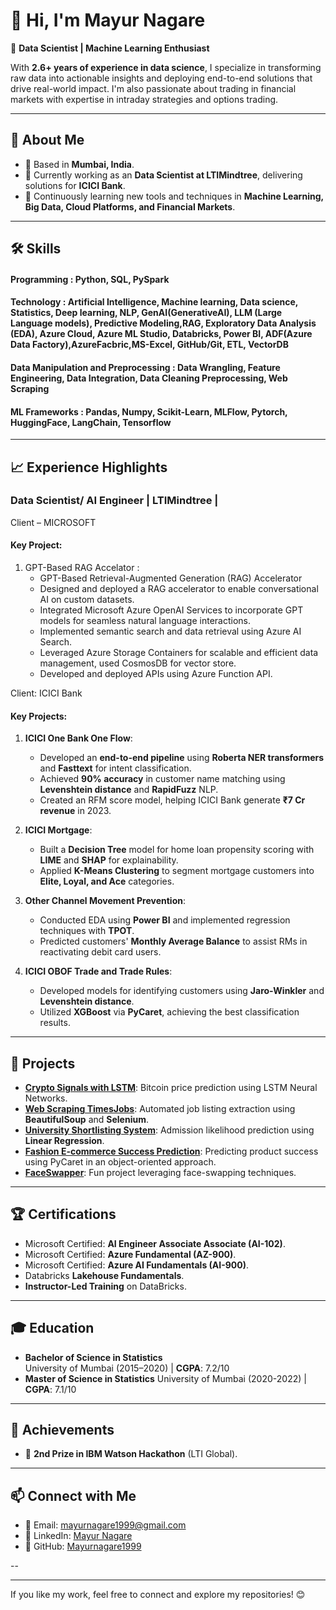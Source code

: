 # 👋 Hi, I'm Mayur Nagare  

🚀 **Data Scientist | Machine Learning Enthusiast**

With **2.6+ years of experience in data science**, I specialize in transforming raw data into actionable insights and deploying end-to-end solutions that drive real-world impact. I'm also passionate about trading in financial markets with expertise in intraday strategies and options trading.

---

## 🌟 **About Me**
- 📍 Based in **Mumbai, India**.
- 💼 Currently working as an **Data Scientist at LTIMindtree**, delivering solutions for **ICICI Bank**.
- 🌱 Continuously learning new tools and techniques in **Machine Learning, Big Data, Cloud Platforms, and Financial Markets**.

---

## 🛠 **Skills**
#### Programming : Python, SQL, PySpark
#### Technology : Artificial Intelligence, Machine learning, Data science, Statistics, Deep learning, NLP, GenAI(GenerativeAI), LLM (Large Language models), Predictive Modeling,RAG, Exploratory Data Analysis (EDA), Azure Cloud, Azure ML Studio, Databricks, Power BI, ADF(Azure Data Factory),AzureFacbric,MS-Excel, GitHub/Git, ETL, VectorDB
#### Data Manipulation and Preprocessing : Data Wrangling, Feature Engineering, Data Integration, Data Cleaning Preprocessing, Web Scraping
#### ML Frameworks : Pandas, Numpy, Scikit-Learn, MLFlow, Pytorch, HuggingFace, LangChain, Tensorflow

---

## 📈 **Experience Highlights**
### **Data Scientist/ AI Engineer** | LTIMindtree |

Client – MICROSOFT
#### Key Project:
1. GPT-Based RAG Accelator : 
   - GPT-Based Retrieval-Augmented Generation (RAG) Accelerator
   - Designed and deployed a RAG accelerator to enable conversational AI on custom datasets.
   - Integrated Microsoft Azure OpenAI Services to incorporate GPT models for seamless natural language interactions.
   - Implemented semantic search and data retrieval using Azure AI Search.
   - Leveraged Azure Storage Containers for scalable and efficient data management, used CosmosDB for vector store.
   - Developed and deployed APIs using Azure Function API. 

Client: ICICI Bank  
#### Key Projects:
1. **ICICI One Bank One Flow**:  
   - Developed an **end-to-end pipeline** using **Roberta NER transformers** and **Fasttext** for intent classification.  
   - Achieved **90% accuracy** in customer name matching using **Levenshtein distance** and **RapidFuzz** NLP.  
   - Created an RFM score model, helping ICICI Bank generate **₹7 Cr revenue** in 2023.

2. **ICICI Mortgage**:  
   - Built a **Decision Tree** model for home loan propensity scoring with **LIME** and **SHAP** for explainability.  
   - Applied **K-Means Clustering** to segment mortgage customers into **Elite, Loyal, and Ace** categories.  

3. **Other Channel Movement Prevention**:  
   - Conducted EDA using **Power BI** and implemented regression techniques with **TPOT**.  
   - Predicted customers' **Monthly Average Balance** to assist RMs in reactivating debit card users.  

4. **ICICI OBOF Trade and Trade Rules**:  
   - Developed models for identifying customers using **Jaro-Winkler** and **Levenshtein distance**.  
   - Utilized **XGBoost** via **PyCaret**, achieving the best classification results. 
---

## 📂 **Projects**
- [**Crypto Signals with LSTM**](https://github.com/IncognitoOmi/Crypto_Signals_with_LSTM): Bitcoin price prediction using LSTM Neural Networks.  
- [**Web Scraping TimesJobs**](https://github.com/IncognitoOmi/Web_Scraping_TimesJobs): Automated job listing extraction using **BeautifulSoup** and **Selenium**.  
- [**University Shortlisting System**](https://github.com/IncognitoOmi/University_Shortlisting_and_Prediction_System/tree/main): Admission likelihood prediction using **Linear Regression**.  
- [**Fashion E-commerce Success Prediction**](https://github.com/IncognitoOmi/Fashion_Ecommerce_Product_Success_Prediction): Predicting product success using PyCaret in an object-oriented approach.  
- [**FaceSwapper**](https://github.com/IncognitoOmi/Face_swapper): Fun project leveraging face-swapping techniques.

---

## 🏆 **Certifications**
- Microsoft Certified: **AI Engineer Associate Associate (AI-102)**.
- Microsoft Certified: **Azure Fundamental  (AZ-900)**.
- Microsoft Certified: **Azure AI Fundamentals (AI-900)**.  
- Databricks **Lakehouse Fundamentals**.  
- **Instructor-Led Training** on DataBricks.  

---

## 🎓 **Education**
- **Bachelor of Science in Statistics**  
  University of Mumbai (2015–2020) | **CGPA**: 7.2/10  
-  **Master of Science in Statistics**
  University of Mumbai (2020-2022) | **CGPA**: 7.1/10
 ---

## 💼 **Achievements**
- 🏅 **2nd Prize in IBM Watson Hackathon** (LTI Global).

---

## 📫 **Connect with Me**
- 📧 Email: [mayurnagare1999@gmail.com](mailto:mayurnagare1999@gmail.com)  
- 💼 LinkedIn: [Mayur Nagare](www.linkedin.com/in/mayur-nagare-82352b1a5/)  
- 🐙 GitHub: [Mayurnagare1999](https://github.com/Mayurnagare1999/Mayurnagare1999/)

--


---

If you like my work, feel free to connect and explore my repositories! 😊

